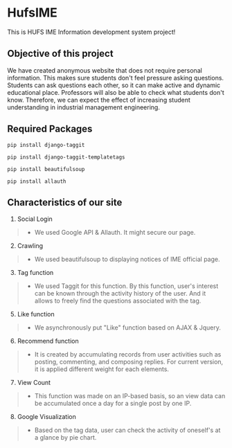 # HufsIME
This is HUFS IME Information development system project!

## Objective of this project
We have created anonymous website that does not require personal information. This makes sure students don't feel pressure asking questions. Students can ask questions each other, so it can make active and dynamic educational place. Professors will also be able to check what students don't know. Therefore, we can expect the effect of increasing student understanding in industrial management engineering.

## Required Packages

```
pip install django-taggit

pip install django-taggit-templatetags

pip install beautifulsoup

pip install allauth
```

## Characteristics of our site

1. Social Login
>- We used Google API & Allauth. It might secure our page.
2. Crawling
>- We used beautifulsoup to displaying notices of IME official page.
3. Tag function
>- We used Taggit for this function. By this function, user's interest can be known through the activity history of the user. And it allows to freely find the questions associated with the tag.

5. Like function
>- We asynchronously put "Like" function based on AJAX & Jquery.

6. Recommend function
>- It is created by accumulating records from user activities such as posting, commenting, and composing replies. For current version, it is applied different weight for each elements.

7. View Count
>- This function was made on an IP-based basis, so an view data can be accumulated once a day for a single post by one IP.

8. Google Visualization
>- Based on the tag data, user can check the activity of oneself's at a glance by pie chart.

